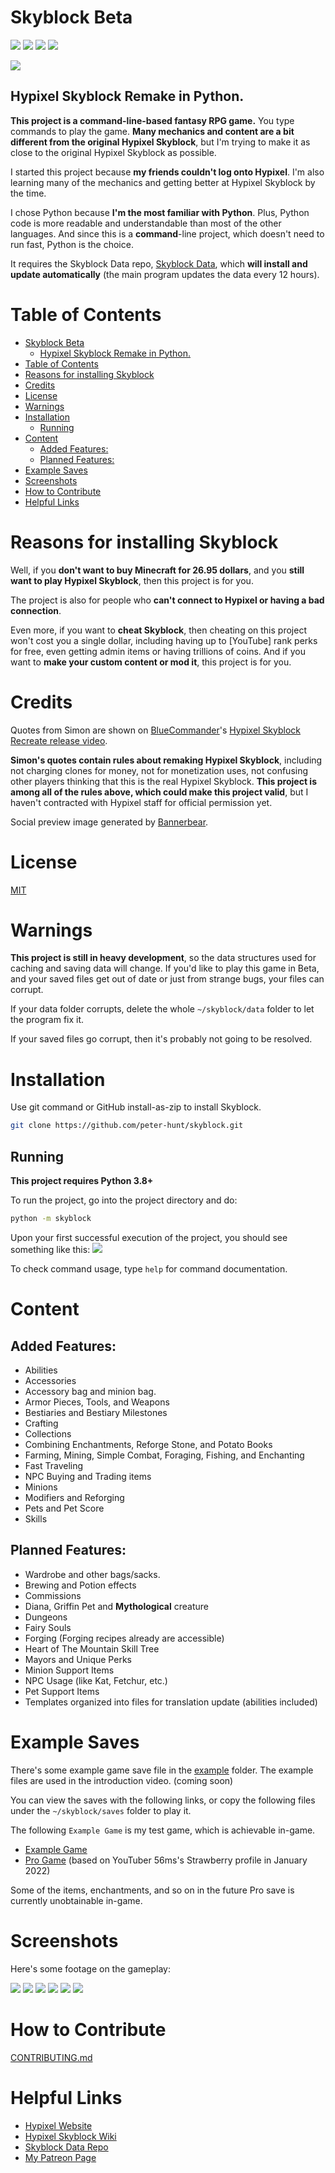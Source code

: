 # Skyblock Beta

![](https://img.shields.io/github/repo-size/peter-hunt/skyblock)
![](https://img.shields.io/github/license/peter-hunt/skyblock)
![](https://img.shields.io/github/issues/peter-hunt/skyblock)
![](https://img.shields.io/github/stars/peter-hunt/skyblock)

![](screenshots/social-preview.jpeg)

## Hypixel Skyblock Remake in Python.

**This project is a command-line-based fantasy RPG game.** You type commands to play the game. **Many mechanics and content are a bit different from the original Hypixel Skyblock**, but I'm trying to make it as close to the original Hypixel Skyblock as possible.

I started this project because **my friends couldn't log onto Hypixel**. I'm also learning many of the mechanics and getting better at Hypixel Skyblock by the time.

I chose Python because **I'm the most familiar with Python**. Plus, Python code is more readable and understandable than most of the other languages. And since this is a **command**-line project, which doesn't need to run fast, Python is the choice.

It requires the Skyblock Data repo, [Skyblock Data](https://github.com/peter-hunt/skyblock-data), which **will install and update automatically** (the main program updates the data every 12 hours).

# Table of Contents

- [Skyblock Beta](#skyblock-beta)
  - [Hypixel Skyblock Remake in Python.](#hypixel-skyblock-remake-in-python)
- [Table of Contents](#table-of-contents)
- [Reasons for installing Skyblock](#reasons-for-installing-skyblock)
- [Credits](#credits)
- [License](#license)
- [Warnings](#warnings)
- [Installation](#installation)
  - [Running](#running)
- [Content](#content)
  - [Added Features:](#added-features)
  - [Planned Features:](#planned-features)
- [Example Saves](#example-saves)
- [Screenshots](#screenshots)
- [How to Contribute](#how-to-contribute)
- [Helpful Links](#helpful-links)

# Reasons for installing Skyblock

Well, if you **don't want to buy Minecraft for 26.95 dollars**, and you **still want to play Hypixel Skyblock**, then this project is for you.

The project is also for people who **can't connect to Hypixel or having a bad connection**.

Even more, if you want to **cheat Skyblock**, then cheating on this project won't cost you a single dollar, including having up to \[YouTube\] rank perks for free, even getting admin items or having trillions of coins. And if you want to **make your custom content or mod it**, this project is for you.

# Credits

Quotes from Simon are shown on [BlueCommander](https://www.youtube.com/c/BlueCommander)'s [Hypixel Skyblock Recreate release video](https://youtu.be/GvsjASwuZv4?t=80).

**Simon's quotes contain rules about remaking Hypixel Skyblock**, including not charging clones for money, not for monetization uses, not confusing other players thinking that this is the real Hypixel Skyblock. **This project is among all of the rules above, which could make this project valid**, but I haven't contracted with Hypixel staff for official permission yet.

Social preview image generated by [Bannerbear](https://bannerbear.com).

# License

[MIT](LICENSE.txt)

# Warnings

**This project is still in heavy development**, so the data structures used for caching and saving data will change. If you'd like to play this game in Beta, and your saved files get out of date or just from strange bugs, your files can corrupt.

If your data folder corrupts, delete the whole `~/skyblock/data` folder to let the program fix it.

If your saved files go corrupt, then it's probably not going to be resolved.

# Installation

Use git command or GitHub install-as-zip to install Skyblock.

```bash
git clone https://github.com/peter-hunt/skyblock.git
```

## Running

**This project requires Python 3.8+**

To run the project, go into the project directory and do:

```bash
python -m skyblock
```

Upon your first successful execution of the project, you should see something like this:
![](screenshots/first-launch.png)

To check command usage, type `help` for command documentation.

# Content

## Added Features:

* Abilities
* Accessories
* Accessory bag and minion bag.
* Armor Pieces, Tools, and Weapons
* Bestiaries and Bestiary Milestones
* Crafting
* Collections
* Combining Enchantments, Reforge Stone, and Potato Books
* Farming, Mining, Simple Combat, Foraging, Fishing, and Enchanting
* Fast Traveling
* NPC Buying and Trading items
* Minions
* Modifiers and Reforging
* Pets and Pet Score
* Skills

## Planned Features:

* Wardrobe and other bags/sacks.
* Brewing and Potion effects
* Commissions
* Diana, Griffin Pet and **Mythological** creature
* Dungeons
* Fairy Souls
* Forging (Forging recipes already are accessible)
* Heart of The Mountain Skill Tree
* Mayors and Unique Perks
* Minion Support Items
* NPC Usage (like Kat, Fetchur, etc.)
* Pet Support Items
* Templates organized into files for translation update (abilities included)

# Example Saves

There's some example game save file in the [example](./example) folder. The example files are used in the introduction video. (coming soon)

You can view the saves with the following links, or copy the following files under the `~/skyblock/saves` folder to play it.

The following `Example Game` is my test game, which is achievable in-game.

* [Example Game](example/game.json)
* [Pro Game](example/pro.json)  (based on YouTuber 56ms's Strawberry profile in January 2022)

Some of the items, enchantments, and so on in the future Pro save is currently unobtainable in-game.

# Screenshots

Here's some footage on the gameplay:

![](screenshots/usage-1.png)
![](screenshots/usage-2.png)
![](screenshots/usage-3.png)
![](screenshots/usage-4.png)
![](screenshots/usage-5.png)
![](screenshots/usage-6.png)

# How to Contribute

[CONTRIBUTING.md](CONTRIBUTING.md)

# Helpful Links

* [Hypixel Website](https://hypixel.net)
* [Hypixel Skyblock Wiki](https://hypixel-skyblock.fandom.com/wiki/Hypixel_SkyBlock_Wiki)
* [Skyblock Data Repo](https://github.com/peter-hunt/skyblock-data)
* [My Patreon Page](https://www.patreon.com/peter_hunt)
